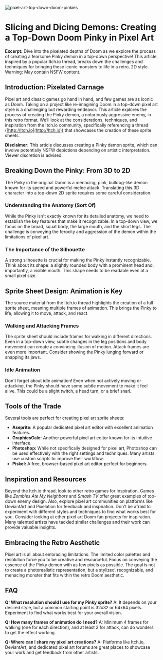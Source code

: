 ![pixel-art-top-down-doom-pinkies](https://images.pexels.com/photos/17151674/pexels-photo-17151674.jpeg?auto=compress&cs=tinysrgb&fit=crop&h=627&w=1200)

# Slicing and Dicing Demons: Creating a Top-Down Doom Pinky in Pixel Art

**Excerpt:** Dive into the pixelated depths of Doom as we explore the process of creating a fearsome Pinky demon in a top-down perspective! This article, inspired by a popular Itch.io thread, breaks down the challenges and techniques for bringing these iconic monsters to life in a retro, 2D style. Warning: May contain NSFW content.

## Introduction: Pixelated Carnage

Pixel art and classic games go hand in hand, and few games are as iconic as Doom. Taking on a project like re-imagining Doom in a top-down pixel art style is a challenging but rewarding endeavor. This article explores the process of creating the Pinky demon, a notoriously aggressive enemy, in this retro format. We’ll look at the considerations, techniques, and inspiration from the Itch.io community, specifically referencing a thread ([http://Itch.io](http://Itch.io)) that showcases the creation of these sprite sheets.

**Disclaimer:** This article discusses creating a Pinky demon sprite, which can involve potentially NSFW depictions depending on artistic interpretation. Viewer discretion is advised.

## Breaking Down the Pinky: From 3D to 2D

The Pinky in the original Doom is a menacing, pink, bulldog-like demon known for its speed and powerful melee attack. Translating this 3D character into a top-down 2D sprite requires some careful consideration.

### Understanding the Anatomy (Sort Of)

While the Pinky isn't exactly known for its detailed anatomy, we need to establish the key features that make it recognizable. In a top-down view, we focus on the broad, squat body, the large mouth, and the short legs. The challenge is conveying the ferocity and aggression of the demon within the limitations of pixel art.

### The Importance of the Silhouette

A strong silhouette is crucial for making the Pinky instantly recognizable. Think about its shape: a slightly rounded body with a prominent head and, importantly, a visible mouth. This shape needs to be readable even at a small pixel size.

## Sprite Sheet Design: Animation is Key

The source material from the Itch.io thread highlights the creation of a full sprite sheet, meaning multiple frames of animation. This brings the Pinky to life, allowing it to move, attack, and react.

### Walking and Attacking Frames

The sprite sheet should include frames for walking in different directions. Even in a top-down view, subtle changes in the leg positions and body movement can create a convincing illusion of motion. Attack frames are even more important. Consider showing the Pinky lunging forward or snapping its jaws.

### Idle Animation

Don't forget about idle animation! Even when not actively moving or attacking, the Pinky should have some subtle movement to make it feel alive. This could be a slight twitch, a head turn, or a brief snarl.

## Tools of the Trade

Several tools are perfect for creating pixel art sprite sheets:

*   **Aseprite:** A popular dedicated pixel art editor with excellent animation features.
*   **GraphicsGale:** Another powerful pixel art editor known for its intuitive interface.
*   **Photoshop:** While not specifically designed for pixel art, Photoshop can be used effectively with the right settings and techniques. Many artists use custom scripts to improve their workflow.
*   **Piskel:** A free, browser-based pixel art editor perfect for beginners.

## Inspiration and Resources

Beyond the Itch.io thread, look to other retro games for inspiration. Games like *Zombies Ate My Neighbors* and *Smash TV* offer great examples of top-down enemy design. Also, explore pixel art communities on platforms like DeviantArt and Pixelation for feedback and inspiration. Don't be afraid to experiment with different styles and techniques to find what works best for you. Consider looking at other pixel art Doom fan projects for inspiration. Many talented artists have tackled similar challenges and their work can provide valuable insights.

## Embracing the Retro Aesthetic

Pixel art is all about embracing limitations. The limited color palettes and resolution force you to be creative and resourceful. Focus on conveying the essence of the Pinky demon with as few pixels as possible. The goal is not to create a photorealistic representation, but a stylized, recognizable, and menacing monster that fits within the retro Doom aesthetic.

## FAQ

**Q: What resolution should I use for my Pinky sprite?**
A: It depends on your desired style, but a common starting point is 32x32 or 64x64 pixels. Experiment to find what works best for your overall vision.

**Q: How many frames of animation do I need?**
A: Minimum 4 frames for walking (one for each direction), and at least 2 for attack, can do wonders to get the effect working.

**Q: Where can I share my pixel art creations?**
A: Platforms like Itch.io, DeviantArt, and dedicated pixel art forums are great places to showcase your work and get feedback from other artists.
